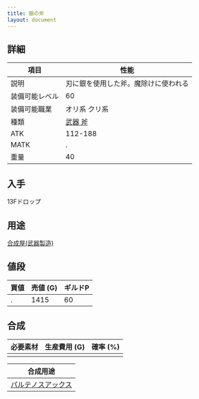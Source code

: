 ```yaml
---
title: 銀の斧
layout: document
---
```

## 詳細


|項目|性能|
|---|---|
|説明|刃に銀を使用した斧。魔除けに使われる|
|装備可能レベル|60|
|装備可能職業|オリ系 クリ系|
|種類|[武器 斧](武器(斧))|
|ATK|112-188|
|MATK|.|
|重量|40|

## 入手

13Fドロップ

## 用途

[合成屋(武器製造)](合成屋(武器製造))

## 値段


|買値|売値 (G)|ギルドP|
|---|---|---|
|.|1415|60|

## 合成


|必要素材|生産費用 (G)|確率 (%)|
|---|---|---|
||||


|合成用途|
|---|
|[パルテノスアックス](パルテノスアックス)|
